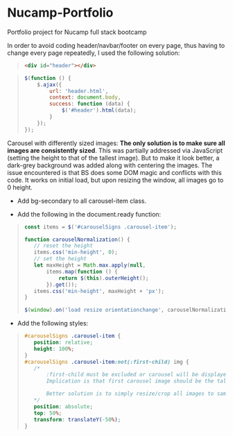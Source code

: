 # Nucamp-Portfolio
Portfolio project for Nucamp full stack bootcamp

In order to avoid coding header/navbar/footer on every page, thus having to change every page repeatedly, I used the following solution:

> ``` html
> <div id="header"></div>

> ``` javascript
> $(function () {
>     $.ajax({
>         url: 'header.html',
>         context: document.body,
>         success: function (data) {
>             $('#header').html(data);
>         }
>     });
> });

Carousel with differently sized images:  **The only solution is to make sure all images are consistently sized**.  This was partially addressed via JavaScript (setting the height to that of the tallest image).  But to make it look better, a dark-grey background was added along with centering the images.  The issue encountered is that BS does some DOM magic and conflicts with this code.  It works on initial load, but upon resizing the window, all images go to 0 height.

- Add bg-secondary to all carousel-item class.

- Add the following in the document.ready function:
> ``` javascript
>const items = $('#carouselSigns .carousel-item');
>
>function carouselNormalization() {
>    // reset the height
>    items.css('min-height', 0);
>    // set the height
>    let maxHeight = Math.max.apply(null,
>        items.map(function () {
>            return $(this).outerHeight();
>        }).get());
>    items.css('min-height', maxHeight + 'px');
>}
>
>$(window).on('load resize orientationchange', carouselNormalization);

- Add the following styles:
>``` CSS
>#carouselSigns .carousel-item {
>    position: relative;
>    height: 100%;
>}
>#carouselSigns .carousel-item:not(:first-child) img {
>    /* 
>        :first-child must be excluded or carousel will be displayed under heading
>        Implication is that first carousel image should be the tallest
>
>        Better solution is to simply resize/crop all images to same pixel height/width
>    */
>    position: absolute;
>    top: 50%;
>    transform: translateY(-50%);
>}
